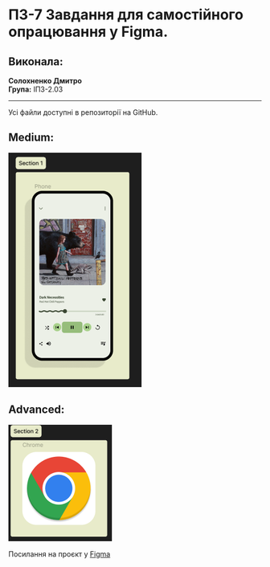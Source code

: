 # ПЗ-7 Завдання для самостійного опрацювання у Figma.

## Виконала:
**Солохненко Дмитро**  
**Група:** ІПЗ-2.03

---
Усі файли доступні в репозиторії на GitHub.

## Medium:
![1](https://github.com/ahq504/UX-UI/blob/main/workshop_6/medium.png)

## Advanced:
![2](https://github.com/ahq504/UX-UI/blob/main/workshop_6/hard.png)


Посилання на проєкт у [Figma](https://www.figma.com/design/rFDZhLnbtyZRfCrzYAF76N/Workshop-6?node-id=0-1&t=F7kuGjrrc9VbRkpa-1)

